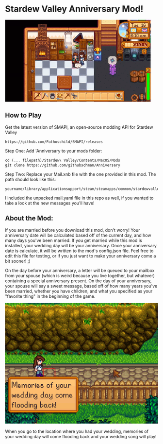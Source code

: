 # Stardew Valley Anniversary Mod!

![mod in the wild](https://raw.githubusercontent.com/githubschman/Anniversary/master/Anniversary/images/HappyAnniversaryBabe.gif)

## How to Play

Get the latest version of SMAPI, an open-source modding API for Stardew Valley 
```
https://github.com/Pathoschild/SMAPI/releases
```

Step One: Add 'Anniversary to your mods folder:
```
cd (... filepath)/Stardew\ Valley/Contents/MacOS/Mods
git clone https://github.com/githubschman/Anniversary
```

Step Two: Replace your Mail.xnb file with the one provided in this mod. The path should look like this:

```
yourname/library/applicationsupport/steam/steamapps/common/stardewvalley/contents/resources/content/data/mail.xnb
```

I included the unpacked mail.yaml file in this repo as well, if you wanted to take a look at the new messages you'll have!


## About the Mod:

If you are married before you download this mod, don't worry! Your anniversary date will be calculated based off of the current day, and how many days you've been married. If you get married while this mod is installed, your wedding day will be your anniversary. Once your anniversary date is calculate, it will be written to the mod's config.json file. Feel free to edit this file for testing, or if you just want to make your anniversary come a bit sooner! ;) 


On the day before your anniversary, a letter will be queued to your mailbox from your spouse (which is weird because you live together, but whatever) containing a special anniversary present. On the day of your anniversary, your spouse will say a sweet message, based off of how many years you've been married, whether you have children, and what you specified as your "favorite thing" in the beginning of the game. 


![mod in the wild](https://raw.githubusercontent.com/githubschman/Anniversary/master/Anniversary/images/WeddingMemories.png)


When you go to the location where you had your wedding, memories of your wedding day will come flooding back and your wedding song will play!
